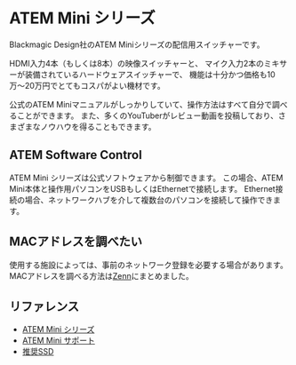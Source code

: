 # ATEM Mini シリーズ

Blackmagic Design社のATEM Miniシリーズの配信用スイッチャーです。

HDMI入力4本（もしくは8本）の映像スイッチャーと、
マイク入力2本のミキサーが装備されているハードウェアスイッチャーで、
機能は十分かつ価格も10万〜20万円でとてもコスパがよい機材です。

公式のATEM Miniマニュアルがしっかりしていて、操作方法はすべて自分で調べることができます。
また、多くのYouTuberがレビュー動画を投稿しており、さまざまなノウハウを得ることもできます。

## ATEM Software Control

ATEM Mini シリーズは公式ソフトウェアから制御できます。
この場合、ATEM Mini本体と操作用パソコンをUSBもしくはEthernetで接続します。
Ethernet接続の場合、ネットワークハブを介して複数台のパソコンを接続して操作できます。

## MACアドレスを調べたい

使用する施設によっては、事前のネットワーク登録を必要する場合があります。
MACアドレスを調べる方法は[Zenn](https://zenn.dev/shotakaha/articles/80147ae6c4ef12ad2ea3)にまとめました。

## リファレンス

- [ATEM Mini シリーズ](https://www.blackmagicdesign.com/jp/products/atemmini)
- [ATEM Mini サポート](https://www.blackmagicdesign.com/jp/support/family/atem-live-production-switchers)
- [推奨SSD](https://www.blackmagicdesign.com/jp/support/faq/59032)
